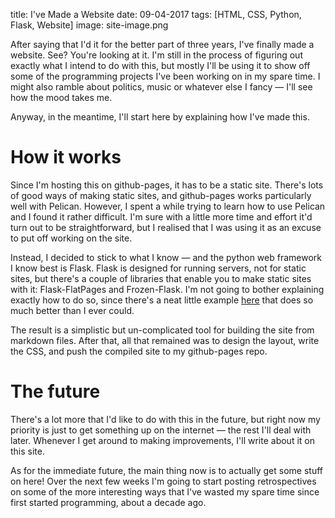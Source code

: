 title: I've Made a Website
date: 09-04-2017
tags: [HTML, CSS, Python, Flask, Website]
image: site-image.png

After saying that I'd it for the better part of three years, I've finally made a website.
See? You're looking at it. I'm still in the process of figuring out exactly what I intend
to do with this, but mostly I'll be using it to show off some of the programming projects
I've been working on in my spare time. I might also ramble about politics, music or whatever
else I fancy &mdash; I'll see how the mood takes me.

Anyway, in the meantime, I'll start here by explaining how I've made this.

# How it works

Since I'm hosting this on github-pages, it has to be a static site. There's lots of good
ways of making static sites, and github-pages works particularly well with Pelican. However,
I spent a while trying to learn how to use Pelican and I found it rather difficult. I'm sure
with a little more time and effort it'd turn out to be straightforward, but I realised that
I was using it as an excuse to put off working on the site.

Instead, I decided to stick to what I know &mdash; and the python web framework I know best is Flask.
Flask is designed for running servers, not for static sites, but there's a couple of libraries
that enable you to make static sites with it: Flask-FlatPages and Frozen-Flask. I'm not going to
bother explaining exactly how to do so, since there's a neat little example
[here](https://nicolas.perriault.net/code/2012/dead-easy-yet-powerful-static-website-generator-with-flask/)
that does so much better than I ever could.

The result is a simplistic but un-complicated tool for building the site from markdown files.
After that, all that remained was to design the layout, write the CSS, and push the compiled
site to my github-pages repo.

# The future

There's a lot more that I'd like to do with this in the future, but right now my priority is
just to get something up on the internet &mdash; the rest I'll deal with later. Whenever I get around
to making improvements, I'll write about it on this site.

As for the immediate future, the main thing now is to actually get some stuff on here! Over the
next few weeks I'm going to start posting retrospectives on some of the more interesting ways that
I've wasted my spare time since first started programming, about a decade ago.